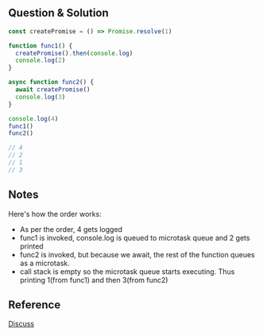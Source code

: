 ## Question & Solution
```javascript
const createPromise = () => Promise.resolve(1)

function func1() {
  createPromise().then(console.log)
  console.log(2)
}

async function func2() {
  await createPromise()
  console.log(3)
}

console.log(4)
func1()
func2()

// 4
// 2
// 1
// 3
```

## Notes
Here's how the order works:

- As per the order, 4 gets logged
- func1 is invoked, console.log is queued to microtask queue and 2 gets printed
- func2 is invoked, but because we await, the rest of the function queues as a microtask.
- call stack is empty so the microtask queue starts executing. Thus printing 1(from func1) and then 3(from func2)

## Reference
[Discuss](https://bigfrontend.dev/quiz/Promise-Order-III/discuss)

